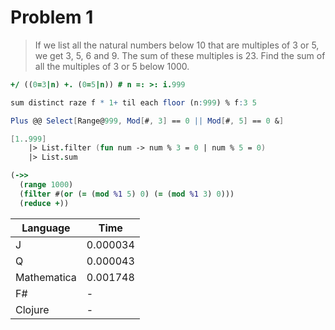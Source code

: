 # Problem 1


>If we list all the natural numbers below 10 that are multiples of 3 or 5, we get 3, 5, 6 and 9. The sum of these multiples is 23.
>Find the sum of all the multiples of 3 or 5 below 1000.


```J
+/ ((0=3|n) +. (0=5|n)) # n =: >: i.999
```

```q
sum distinct raze f * 1+ til each floor (n:999) % f:3 5
```

```Mathematica
Plus @@ Select[Range@999, Mod[#, 3] == 0 || Mod[#, 5] == 0 &]
```

```fsharp
[1..999]
    |> List.filter (fun num -> num % 3 = 0 | num % 5 = 0) 
    |> List.sum
```

```clojure
(->>
  (range 1000)
  (filter #(or (= (mod %1 5) 0) (= (mod %1 3) 0)))
  (reduce +))
```

| Language | Time |
|----------|------|
| J        | 0.000034 |
| Q        | 0.000043 |
| Mathematica | 0.001748 |
| F#       | - |
| Clojure  | - |


